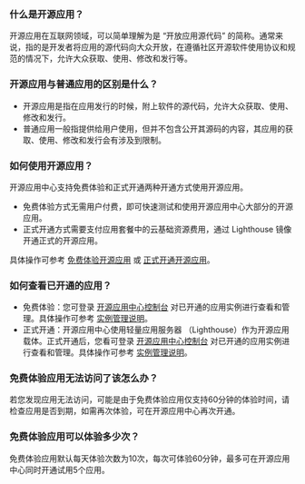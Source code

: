
###  什么是开源应用？
开源应用在互联网领域，可以简单理解为是 “开放应用源代码” 的简称。通常来说，指的是开发者将应用的源代码向大众开放，在遵循社区开源软件使用协议和规范的情况下，允许大众获取、使用、修改和发行等。

### 开源应用与普通应用的区别是什么？
- 开源应用是指在应用发行的时候，附上软件的源代码，允许大众获取、使用、修改和发行。
- 普通应用一般指提供给用户使用，但并不包含公开其源码的内容，其应用的获取、使用、修改和发行会有涉及到限制。

###  如何使用开源应用？
开源应用中心支持免费体验和正式开通两种开通方式使用开源应用。
- 免费体验方式无需用户付费，即可快速测试和使用开源应用中心大部分的开源应用。
- 正式开通方式需要支付应用套餐中的云基础资源费用，通过 Lighthouse 镜像开通正式的开源应用。

具体操作可参考 [免费体验开源应用](https://cloud.tencent.com/document/product/1298/48657) 或 [正式开通开源应用](https://cloud.tencent.com/document/product/1298/49388)。

### 如何查看已开通的应用？
- 免费体验：您可登录 [开源应用中心控制台](https://console.cloud.tencent.com/oac/) 对已开通的应用实例进行查看和管理。具体操作可参考 [实例管理说明](https://cloud.tencent.com/document/product/1298/48665)。
- 正式开通：开源应用中心使用轻量应用服务器 （Lighthouse）作为开源应用载体。正式开通后，您看可登录 [开源应用中心控制台](https://console.cloud.tencent.com/oac/) 对已开通的应用实例进行查看和管理。具体操作可参考 [实例管理说明](https://cloud.tencent.com/document/product/1298/48665)。


### 免费体验应用无法访问了该怎么办？
若您发现应用无法访问，可能是由于免费体验应用仅支持60分钟的体验时间，请检查应用是否到期，如需再次体验，可在开源应用中心再次开通。

### 免费体验应用可以体验多少次？
免费体验应用默认每天体验次数为10次，每次可体验60分钟，最多可在开源应用中心同时开通试用5个应用。




